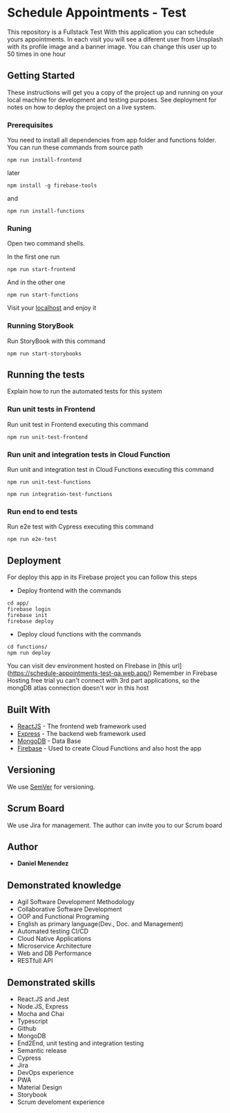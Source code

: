 # Schedule Appointments - Test

This repository is a Fullstack Test
With this application you can schedule yours appointments.
In each visit you will see a diferent user from Unsplash with its profile image and a banner image.
You can change this user up to 50 times in one hour

## Getting Started

These instructions will get you a copy of the project up and running on your local machine for development and testing purposes. See deployment for notes on how to deploy the project on a live system.

### Prerequisites

You need to install all dependencies from app folder and functions folder. You can run these commands from source path

```
npm run install-frontend
```
later
```
npm install -g firebase-tools
```
and
```
npm run install-functions
```

### Runing

Open two command shells.

In the first one run

```
npm run start-frontend
```

And in the other one

```
npm run start-functions
```

Visit your [localhost](http://localhost:3000/) and enjoy it

### Running StoryBook

Run StoryBook with this command

```
npm run start-storybooks
```

## Running the tests

Explain how to run the automated tests for this system

### Run unit tests in Frontend

Run unit test in Frontend executing this command

```
npm run unit-test-frontend
```

### Run unit and integration tests in Cloud Function

Run unit and integration test in Cloud Functions executing this command

```
npm run unit-test-functions
```

```
npm run integration-test-functions
```

### Run end to end tests

Run e2e test with Cypress executing this command

```
npm run e2e-test
```

## Deployment

For deploy this app in its Firebase project you can follow this steps
* Deploy frontend with the commands
```
cd app/
firebase login
firebase init
firebase deploy
```
* Deploy cloud functions with the commands
```
cd functions/
npm run deploy
```

You can visit dev environment hosted on FIrebase in [this url] (https://schedule-appointments-test-qa.web.app/)
Remember in Firebase Hosting free trial yu can't connect with 3rd part applications, so the mongDB atlas connection doesn't wor in this host

## Built With

* [ReactJS](https://reactjs.org/docs/getting-started.html) - The frontend web framework used
* [Express](https://expressjs.com/) - The backend web framework used
* [MongoDB](https://www.mongodb.com/) - Data Base
* [Firebase](https://firebase.google.com/docs/functions) - Used to create Cloud Functions and also host the app

## Versioning

We use [SemVer](http://semver.org/) for versioning.

## Scrum Board

We use Jira for management. The author can invite you to our Scrum board

## Author

* **Daniel Menendez**

## Demonstrated knowledge
* Agil Software Development Methodology
* Collaborative Software Development
* OOP and Functional Programing
* English as primary language(Dev., Doc. and Management)
* Automated testing CI/CD
* Cloud Native Applications
* Microservice Architecture
* Web and DB Performance
* RESTfull API

## Demonstrated skills
* React.JS and Jest
* Node.JS, Express
* Mocha and Chai
* Typescript
* Github
* MongoDB
* End2End, unit testing and integration testing
* Semantic release
* Cypress
* Jira
* DevOps experience
* PWA
* Material Design
* Storybook
* Scrum develoment experience
